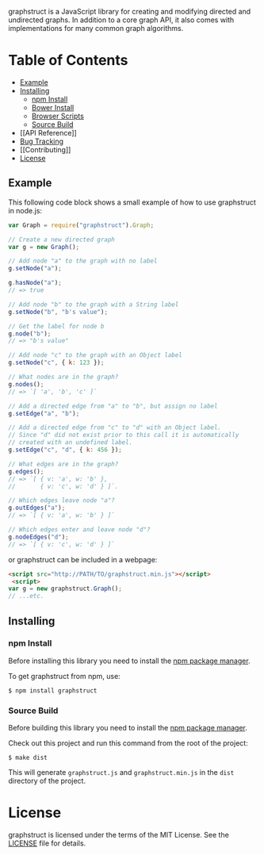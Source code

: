graphstruct is a JavaScript library for creating and modifying directed and undirected graphs. In addition to a core graph API, it also comes with implementations for many common graph algorithms.

# Table of Contents

* [Example](#example)
* [Installing](#installing)
    * [npm Install](#npm-install)
    * [Bower Install](#bower-install)
    * [Browser Scripts](#browser-scripts)
    * [Source Build](#source-build)
* [[API Reference]]
* [Bug Tracking](/tomasdev42/graphstruct/issues)
* [[Contributing]]
* [License](#license)

## Example

This following code block shows a small example of how to use graphstruct in node.js:

```js
var Graph = require("graphstruct").Graph;

// Create a new directed graph
var g = new Graph();

// Add node "a" to the graph with no label
g.setNode("a");

g.hasNode("a");
// => true

// Add node "b" to the graph with a String label
g.setNode("b", "b's value");

// Get the label for node b
g.node("b");
// => "b's value"

// Add node "c" to the graph with an Object label
g.setNode("c", { k: 123 });

// What nodes are in the graph?
g.nodes();
// => `[ 'a', 'b', 'c' ]`

// Add a directed edge from "a" to "b", but assign no label
g.setEdge("a", "b");

// Add a directed edge from "c" to "d" with an Object label.
// Since "d" did not exist prior to this call it is automatically
// created with an undefined label.
g.setEdge("c", "d", { k: 456 });

// What edges are in the graph?
g.edges();
// => `[ { v: 'a', w: 'b' },
//       { v: 'c', w: 'd' } ]`.

// Which edges leave node "a"?
g.outEdges("a");
// => `[ { v: 'a', w: 'b' } ]`

// Which edges enter and leave node "d"?
g.nodeEdges("d");
// => `[ { v: 'c', w: 'd' } ]`
```

or graphstruct can be included in a webpage:

```html
<script src="http://PATH/TO/graphstruct.min.js"></script>
 <script>
var g = new graphstruct.Graph();
// ...etc.
```

## Installing 

### npm Install

Before installing this library you need to install the [npm package manager](http://npmjs.org/).

To get graphstruct from npm, use:

    $ npm install graphstruct

### Source Build

Before building this library you need to install the [npm package manager](http://npmjs.org/).

Check out this project and run this command from the root of the project:

    $ make dist

This will generate `graphstruct.js` and `graphstruct.min.js` in the `dist` directory
of the project.

# License

graphstruct is licensed under the terms of the MIT License. See the [LICENSE](LICENSE) file for details.

[npm package manager]: http://npmjs.org/
